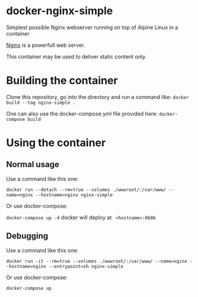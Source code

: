 # docker-nginx-simple
Simplest possible Nginx webserver running on top of Alpine Linux in a container

[Nginx](http://nginx.org) is a powerfull web server.

This container may be used to deliver static content only.

# Building the container

Clone this repository, go into the directory and run a command like: `docker build --tag nginx-simple .`

One can also use the docker-compose.yml file provided here: `docker-compose build`

# Using the container

## Normal usage

Use a command like this one:

  `docker run --detach --rm=true --volumes ./wwwroot/:/var/www/ --name=nginx --hostname=nginx nginx-simple`

Or use docker-compose:

  `docker-compose up -d`
  docker will deploy at ` <hostname>:8686`

## Debugging

Use a command like this one:

  `docker run -it --rm=true --volumes ./wwwroot/:/var/www/ --name=nginx --hostname=nginx --entrypoint=sh nginx-simple`

Or use docker-compose:

  `docker-compose up`


